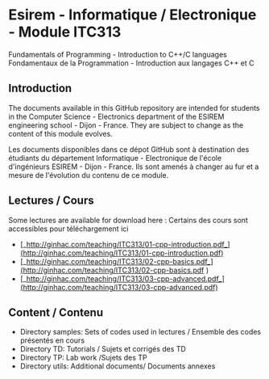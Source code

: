 # Esirem - Informatique / Electronique - Module ITC313
Fundamentals of Programming - Introduction to C++/C languages
Fondamentaux de la Programmation - Introduction aux langages C++ et C

## Introduction

The documents available in this GitHub repository are intended for students in the Computer Science - Electronics department of the ESIREM engineering school - Dijon - France.
They are subject to change as the content of this module evolves.

Les documents disponibles dans ce dépot GitHub sont à destination des étudiants du département Informatique - Electronique de l'école d'ingénieurs ESIREM - Dijon - France.
Ils sont amenés à changer au fur et a mesure de l'évolution du contenu de ce module.

## Lectures / Cours
Some lectures are available for download here :
Certains des cours sont accessibles pour téléchargement ici

* [_http://ginhac.com/teaching/ITC313/01-cpp-introduction.pdf_](http://ginhac.com/teaching/ITC313/01-cpp-introduction.pdf)
* [_http://ginhac.com/teaching/ITC313/02-cpp-basics.pdf_](http://ginhac.com/teaching/ITC313/02-cpp-basics.pdf )
* [_http://ginhac.com/teaching/ITC313/03-cpp-advanced.pdf_](http://ginhac.com/teaching/ITC313/03-cpp-advanced.pdf)


##  Content / Contenu
* Directory samples: Sets of codes used in lectures / Ensemble des codes présentés en cours
* Directory TD: Tutorials / Sujets et corrigés des TD
* Directory TP: Lab work /Sujets des TP
* Directory utils: Additional documents/ Documents annexes



